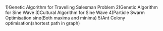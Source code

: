1)Genetic Algorithm for Travelling Salesman Problem
2)Genetic Algorithm for Sine Wave
3)Cultural Algorithm for Sine Wave
4)Particle Swarm Optimisation sine(Both maxima and minima)
5)Ant Colony optimisation(shortest path in graph)

